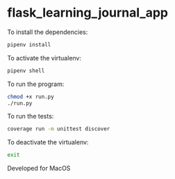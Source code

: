 # flask_learning_journal_app

To install the dependencies:

```bash
pipenv install
```

To activate the virtualenv:

```bash
pipenv shell
```

To run the program:

```bash
chmod +x run.py
./run.py
```

To run the tests:

```bash
coverage run -m unittest discover
```

To deactivate the virtualenv:

```bash
exit
```

Developed for MacOS